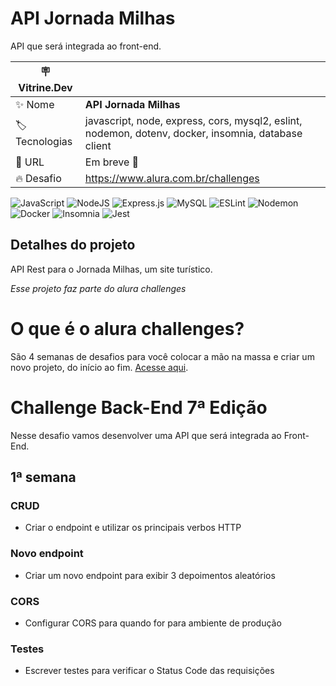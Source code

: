 # API Jornada Milhas

API que será integrada ao front-end.

| :placard: Vitrine.Dev |     |
| -------------  | --- |
| :sparkles: Nome        | **API Jornada Milhas**
| :label: Tecnologias | javascript, node, express, cors, mysql2, eslint, nodemon, dotenv, docker, insomnia, database client
| :rocket: URL         | Em breve 🚧
| :fire: Desafio     | https://www.alura.com.br/challenges

![JavaScript](https://img.shields.io/badge/javascript-%23323330.svg?style=for-the-badge&logo=javascript&logoColor=%23F7DF1E)
![NodeJS](https://img.shields.io/badge/node.js-6DA55F?style=for-the-badge&logo=node.js&logoColor=white)
![Express.js](https://img.shields.io/badge/express.js-%23404d59.svg?style=for-the-badge&logo=express&logoColor=%2361DAFB)
![MySQL](https://img.shields.io/badge/mysql-%2300f.svg?style=for-the-badge&logo=mysql&logoColor=white)
![ESLint](https://img.shields.io/badge/ESLint-4B3263?style=for-the-badge&logo=eslint&logoColor=white)
![Nodemon](https://img.shields.io/badge/NODEMON-%23323330.svg?style=for-the-badge&logo=nodemon&logoColor=%BBDEAD)
![Docker](https://img.shields.io/badge/docker-%230db7ed.svg?style=for-the-badge&logo=docker&logoColor=white)
![Insomnia](https://img.shields.io/badge/Insomnia-black?style=for-the-badge&logo=insomnia&logoColor=5849BE)
![Jest](https://img.shields.io/badge/-jest-%23C21325?style=for-the-badge&logo=jest&logoColor=white)

<!-- Inserir imagem com a #vitrinedev ao final do link -->
<!-- ![](https://via.placeholder.com/1200x500.png?text=imagem+lindona+do+meu+projeto#vitrinedev) -->

## Detalhes do projeto

API Rest para o Jornada Milhas, um site turístico.

*Esse projeto faz parte do alura challenges*

# O que é o alura challenges?

São 4 semanas de desafios para você colocar a mão na massa e criar um novo projeto, do início ao fim. [Acesse aqui](https://www.alura.com.br/challenges).

# Challenge Back-End 7ª Edição

Nesse desafio vamos desenvolver uma API que será integrada ao Front-End.

## 1ª semana

### CRUD
- Criar o endpoint e utilizar os principais verbos HTTP

### Novo endpoint
- Criar um novo endpoint para exibir 3 depoimentos aleatórios

### CORS
- Configurar CORS para quando for para ambiente de produção

### Testes
- Escrever testes para verificar o Status Code das requisições
